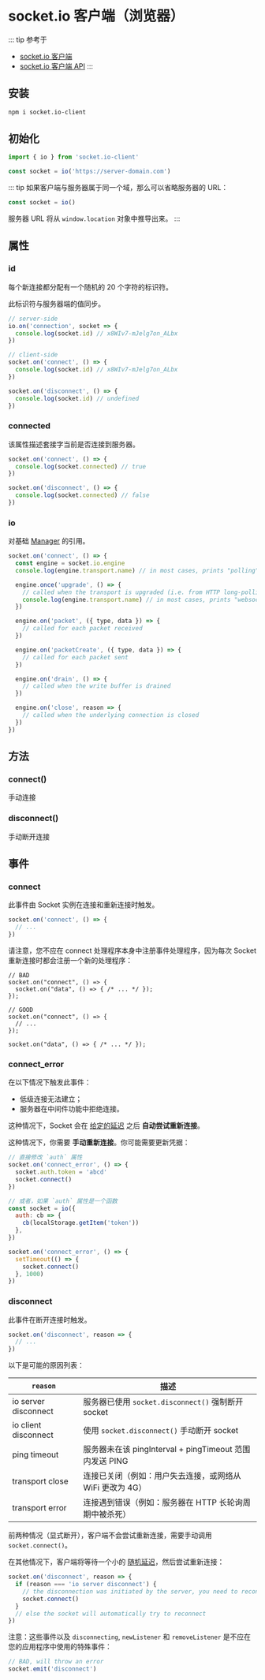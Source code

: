 # socket.io 客户端（浏览器）

::: tip 参考于

- [socket.io 客户端](https://socket.io/zh-CN/docs/v4/client-installation/)
- [socket.io 客户端 API](https://socket.io/zh-CN/docs/v4/client-api/)
:::

## 安装

```sh
npm i socket.io-client
```

## 初始化

```js
import { io } from 'socket.io-client'

const socket = io('https://server-domain.com')
```

::: tip
如果客户端与服务器属于同一个域，那么可以省略服务器的 URL：

```js
const socket = io()
```

服务器 URL 将从 `window.location` 对象中推导出来。
:::

## 属性

### id

每个新连接都分配有一个随机的 20 个字符的标识符。

此标识符与服务器端的值同步。

```js
// server-side
io.on('connection', socket => {
  console.log(socket.id) // x8WIv7-mJelg7on_ALbx
})

// client-side
socket.on('connect', () => {
  console.log(socket.id) // x8WIv7-mJelg7on_ALbx
})

socket.on('disconnect', () => {
  console.log(socket.id) // undefined
})
```

### connected

该属性描述套接字当前是否连接到服务器。

```js
socket.on('connect', () => {
  console.log(socket.connected) // true
})

socket.on('disconnect', () => {
  console.log(socket.connected) // false
})
```

### io

对基础 [Manager](https://socket.io/zh-CN/docs/v4/client-api/#manager) 的引用。

```js
socket.on('connect', () => {
  const engine = socket.io.engine
  console.log(engine.transport.name) // in most cases, prints "polling"

  engine.once('upgrade', () => {
    // called when the transport is upgraded (i.e. from HTTP long-polling to WebSocket)
    console.log(engine.transport.name) // in most cases, prints "websocket"
  })

  engine.on('packet', ({ type, data }) => {
    // called for each packet received
  })

  engine.on('packetCreate', ({ type, data }) => {
    // called for each packet sent
  })

  engine.on('drain', () => {
    // called when the write buffer is drained
  })

  engine.on('close', reason => {
    // called when the underlying connection is closed
  })
})
```

## 方法

### connect()

手动连接

### disconnect()

手动断开连接

## 事件

### connect

此事件由 Socket 实例在连接和重新连接时触发。

```js
socket.on('connect', () => {
  // ...
})
```

请注意，您不应在 connect 处理程序本身中注册事件处理程序，因为每次 Socket 重新连接时都会注册一个新的处理程序：

```js{3,11}
// BAD
socket.on("connect", () => {
  socket.on("data", () => { /* ... */ });
});

// GOOD
socket.on("connect", () => {
  // ...
});

socket.on("data", () => { /* ... */ });
```

### connect_error

在以下情况下触发此事件：

- 低级连接无法建立；
- 服务器在中间件功能中拒绝连接。

这种情况下，Socket 会在 [给定的延迟](https://socket.io/zh-CN/docs/v4/client-options/#reconnectiondelay) 之后 **自动尝试重新连接**。

这种情况下，你需要 **手动重新连接**。你可能需要更新凭据：

```js
// 直接修改 `auth` 属性
socket.on('connect_error', () => {
  socket.auth.token = 'abcd'
  socket.connect()
})

// 或者，如果 `auth` 属性是一个函数
const socket = io({
  auth: cb => {
    cb(localStorage.getItem('token'))
  },
})

socket.on('connect_error', () => {
  setTimeout(() => {
    socket.connect()
  }, 1000)
})
```

### disconnect

此事件在断开连接时触发。

```js
socket.on('disconnect', reason => {
  // ...
})
```

以下是可能的原因列表：

| `reason`             | 描述                                                      |
| -------------------- | --------------------------------------------------------- |
| io server disconnect | 服务器已使用 `socket.disconnect()` 强制断开 socket        |
| io client disconnect | 使用 `socket.disconnect()` 手动断开 socket                |
| ping timeout         | 服务器未在该 pingInterval + pingTimeout 范围内发送 PING   |
| transport close      | 连接已关闭（例如：用户失去连接，或网络从 WiFi 更改为 4G） |
| transport error      | 连接遇到错误（例如：服务器在 HTTP 长轮询周期中被杀死）    |

前两种情况（显式断开），客户端不会尝试重新连接，需要手动调用 `socket.connect()`。

在其他情况下，客户端将等待一个小的 [随机延迟](https://socket.io/zh-CN/docs/v4/client-options/#reconnectiondelay)，然后尝试重新连接：

```js
socket.on('disconnect', reason => {
  if (reason === 'io server disconnect') {
    // the disconnection was initiated by the server, you need to reconnect manually
    socket.connect()
  }
  // else the socket will automatically try to reconnect
})
```

注意：这些事件以及 `disconnecting`, `newListener` 和 `removeListener` 是不应在您的应用程序中使用的特殊事件：

```js
// BAD, will throw an error
socket.emit('disconnect')
```

